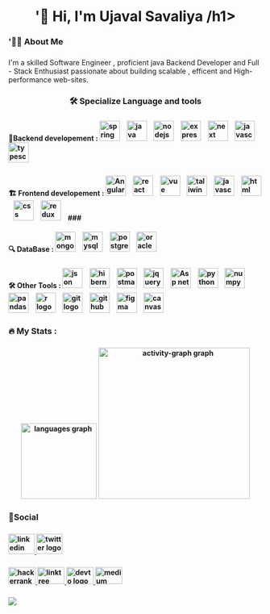 <h1 align="center">'👋 Hi, I'm Ujaval Savaliya /h1>

###

<h3 align="left">'🧑‍💻 About Me</h3>

###

<p align="left">I'm a skilled Software Engineer , proficient java Backend Developer and Full - Stack Enthusiast passionate about building scalable , efficent and High-performance web-sites.</p>

###

<h3 align="center">🛠 Specialize Language and tools</h3>

###

<div align="left">
  <h4 align = "left"> 🔗Backend developement : 
  <img src="https://img.shields.io/badge/Spring%20Boot-6DB33F?logo=springboot&logoColor=fff" height="40" alt="spring boot logo"  />
  <img width="7" />
  <img src="https://img.shields.io/badge/Java-%23ED8B00.svg?logo=openjdk&logoColor=white" height="40" alt="java logo"  />
  <img width="7" />
  <img src="https://img.shields.io/badge/Node.js-339933?logo=nodedotjs&logoColor=white&style=for-the-badge" height="40" alt="nodejs logo"  />
  <img width="7" />
  <img src="https://img.shields.io/badge/Express-000000?logo=express&logoColor=white&style=for-the-badge" height="40" alt="express logo"  />
  <img width="7" />
  <img src="https://img.shields.io/badge/Next.js-black?logo=next.js&logoColor=white" height="40" alt="next logo"  />
  <img width="7" />
  <img src="https://img.shields.io/badge/JavaScript-F7DF1E?logo=javascript&logoColor=000" height="40" alt="javascript logo"  />
  <img width="7" />
  <img src="https://img.shields.io/badge/TypeScript-3178C6?logo=typescript&logoColor=white&style=for-the-badge" height="40" alt="typescript logo"  />
  <img width="7" />
 

###

<div align="left">
  <h4 align = "left"> 🏗️ Frontend developement : 
  <img src="https://img.shields.io/badge/Angular-%23DD0031.svg?logo=angular&logoColor=white" height="40" alt="Angular logo"  />
  <img width="7" />
  <img src="https://img.shields.io/badge/React-%2320232a.svg?logo=react&logoColor=%2361DAFB" height="40" alt="react logo"  />
  <img width="7" />
  <img src="https://img.shields.io/badge/Vue.js-4FC08D?logo=vuedotjs&logoColor=fff" height="40" alt="vue logo"  />
  <img width="7" />
  <img src="https://img.shields.io/badge/Tailwind%20CSS-%2338B2AC.svg?logo=tailwind-css&logoColor=white" height="40" alt="taliwind logo"  />
  <img width="7" />
  <img src="https://img.shields.io/badge/JavaScript-F7DF1E?logo=javascript&logoColor=000" height="40" alt="javascript logo"  />
  <img width="7" />
  <img src="https://img.shields.io/badge/HTML-%23E34F26.svg?logo=html5&logoColor=white" height="40" alt="html logo"  />
  <img width="7" />
  <img src="https://img.shields.io/badge/CSS-1572B6?logo=css3&logoColor=fff" height="40" alt="css logo"  />
  <img width="7" />
  <img src="https://img.shields.io/badge/Redux-764ABC?logo=redux&logoColor=white&style=for-the-badge" height="40" alt="redux logo"  />
  <img width="7" />
###

 <div align="left">
  <h4 align = "left"> 🔍 DataBase : 
  <img src="https://img.shields.io/badge/MongoDB-47A248?logo=mongodb&logoColor=white&style=for-the-badge" height="40" alt="mongodb logo"  />
  <img width="7" />
  <img src="https://img.shields.io/badge/MySQL-4479A1?logo=mysql&logoColor=white&style=for-the-badge" height="40" alt="mysql logo"  />
  <img width="7" />
  <img src="https://img.shields.io/badge/Postgres-%23316192.svg?logo=postgresql&logoColor=white" height="40" alt="postgres logo"  />
  <img width="7" />
  <img src="https://custom-icon-badges.demolab.com/badge/Oracle-F80000?logo=oracle&logoColor=fff" height="40" alt="oracle logo"  />
  <img width="7" />

###

 <div align="left">
   <h4 align = "left"> 🛠️ Other Tools : 
  <img src="https://img.shields.io/badge/JSON-000?logo=json&logoColor=fff" height="40" alt="json logo"  />
  <img width="7" />
  <img src="https://img.shields.io/badge/Hibernate-59666C?logo=hibernate&logoColor=fff" height="40" alt="hibernate logo"  />
  <img width="7" />
  <img src="https://img.shields.io/badge/Postman-FF6C37?logo=postman&logoColor=black&style=for-the-badge" height="40" alt="postman logo"  />
  <img width="7" />
  <img src="https://img.shields.io/badge/jQuery-0769AD?logo=jquery&logoColor=fff" height="40" alt="jquery logo"  />
  <img width="7" />
  <img src="https://img.shields.io/badge/.NET-512BD4?logo=dotnet&logoColor=fff" height="40" alt="Asp net logo"  />
  <img width="7" />
  <img src="https://img.shields.io/badge/Python-3776AB?logo=python&logoColor=white&style=for-the-badge" height="40" alt="python logo"  />
  <img width="7" />
  <img src="https://img.shields.io/badge/NumPy-013243?logo=numpy&logoColor=white&style=for-the-badge" height="40" alt="numpy logo"  />
  <img width="7" />
  <img src="https://img.shields.io/badge/pandas-150458?logo=pandas&logoColor=white&style=for-the-badge" height="40" alt="pandas logo"  />
  <img width="7" />
  <img src="https://img.shields.io/badge/R-276DC3?logo=r&logoColor=white&style=for-the-badge" height="40" alt="r logo"  />
  <img width="7" />
  <img src="https://img.shields.io/badge/Git-F05032?logo=git&logoColor=white&style=for-the-badge" height="40" alt="git logo"  />
  <img width="7" />
  <img src="https://img.shields.io/badge/GitHub-181717?logo=github&logoColor=white&style=for-the-badge" height="40" alt="github logo"  />
  <img width="7" />
  <img src="https://img.shields.io/badge/Figma-F24E1E?logo=figma&logoColor=white" height="40" alt="figma logo"  />
  <img width="7" />
  <img src="https://img.shields.io/badge/Canva-%2300C4CC.svg?&logo=Canva&logoColor=white" height="40" alt="canvas logo"  />
  <img width="7" />
    

###

<h3 align="left">🔥   My Stats :</h3>

###

<div align="center">
  <img src="https://github-readme-stats.vercel.app/api/top-langs?username=dhruvdankhara&locale=en&hide_title=false&layout=compact&card_width=320&langs_count=5&theme=dark&hide_border=true&order=2" height="150" alt="languages graph"  />
  <img src="https://github-readme-activity-graph.vercel.app/graph?username=dhruvdankhara&radius=16&theme=tokyo-night&area=true&order=5&hide_border=true&hide_title=false" height="300" alt="activity-graph graph"  />
</div>

###

<h3 align="left">🤝Social</h3>

###

<div align="left">
  <a href="https://www.linkedin.com/in/dhruv-dankhara/" target="_blank">
    <img src="https://raw.githubusercontent.com/maurodesouza/profile-readme-generator/master/src/assets/icons/social/linkedin/default.svg" width="52" height="40" alt="linkedin logo"  />
  </a>
  <a href="https://twitter.com/dhruvvdankhara" target="_blank">
    <img src="https://raw.githubusercontent.com/maurodesouza/profile-readme-generator/master/src/assets/icons/social/twitter/default.svg" width="52" height="40" alt="twitter logo"  />
  </a>
</div>

###

<div align="left">
  <a href="https://www.hackerrank.com/profile/dhruvdankhara" target="_blank">
    <img src="https://raw.githubusercontent.com/maurodesouza/profile-readme-generator/master/src/assets/icons/social/hackerrank/default.svg" width="54" height="34" alt="hackerrank logo"  />
  </a>
  <a href="https://bento.me/dhruvdankhara" target="_blank">
    <img src="https://raw.githubusercontent.com/maurodesouza/profile-readme-generator/master/src/assets/icons/social/linktree/default.svg" width="54" height="34" alt="linktree logo"  />
  </a>
  <a href="https://dev.to/dhruvdankhara" target="_blank">
    <img src="https://raw.githubusercontent.com/maurodesouza/profile-readme-generator/master/src/assets/icons/social/devto/default.svg" width="54" height="34" alt="devto logo"  />
  </a>
  <a href="https://medium.com/@dhruvdankhara" target="_blank">
    <img src="https://raw.githubusercontent.com/maurodesouza/profile-readme-generator/master/src/assets/icons/social/medium/default.svg" width="54" height="34" alt="medium logo"  />
  </a>
</div>

###

<div align="left">
  <img src="https://visitor-badge.laobi.icu/badge?page_id=dhruvdankhara.dhruvdankhara&"  />
</div>

###
